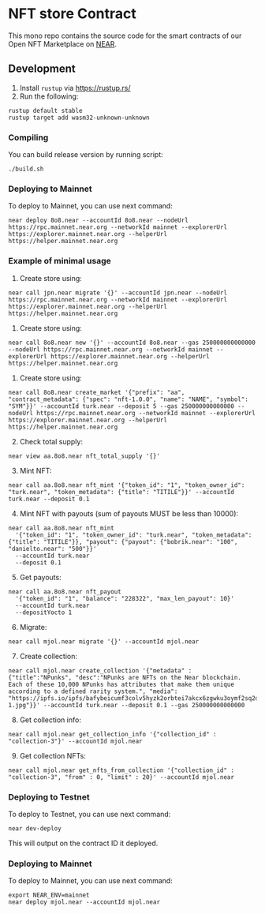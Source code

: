 # NFT store Contract

This mono repo contains the source code for the smart contracts of our Open NFT Marketplace on [NEAR](https://near.org).

## Development

1. Install `rustup` via https://rustup.rs/
2. Run the following:

```
rustup default stable
rustup target add wasm32-unknown-unknown
```

### Compiling

You can build release version by running script:

```
./build.sh
```

### Deploying to Mainnet

To deploy to Mainnet, you can use next command:
```
near deploy 8o8.near --accountId 8o8.near --nodeUrl https://rpc.mainnet.near.org --networkId mainnet --explorerUrl https://explorer.mainnet.near.org --helperUrl https://helper.mainnet.near.org
```

### Example of minimal usage
1. Create store using:
```
near call jpn.near migrate '{}' --accountId jpn.near --nodeUrl https://rpc.mainnet.near.org --networkId mainnet --explorerUrl https://explorer.mainnet.near.org --helperUrl https://helper.mainnet.near.org
```
1. Create store using:
```
near call 8o8.near new '{}' --accountId 8o8.near --gas 250000000000000 --nodeUrl https://rpc.mainnet.near.org --networkId mainnet --explorerUrl https://explorer.mainnet.near.org --helperUrl https://helper.mainnet.near.org
```
1. Create store using:
```
near call 8o8.near create_market '{"prefix": "aa", "contract_metadata": {"spec": "nft-1.0.0", "name": "NAME", "symbol": "SYM"}}' --accountId turk.near --deposit 5 --gas 250000000000000 --nodeUrl https://rpc.mainnet.near.org --networkId mainnet --explorerUrl https://explorer.mainnet.near.org --helperUrl https://helper.mainnet.near.org
```
2. Check total supply:
```
near view aa.8o8.near nft_total_supply '{}'
```
3. Mint NFT:
```
near call aa.8o8.near nft_mint '{"token_id": "1", "token_owner_id": "turk.near", "token_metadata": {"title": "TITILE"}}' --accountId turk.near --deposit 0.1
```
4. Mint NFT with payouts (sum of payouts MUST be less than 10000):
```
near call aa.8o8.near nft_mint 
  '{"token_id": "1", "token_owner_id": "turk.near", "token_metadata": {"title": "TITILE"}}, "payout": {"payout": {"bobrik.near": "100", "danielto.near": "500"}}' 
  --accountId turk.near 
  --deposit 0.1
```
5. Get payouts:
```
near call aa.8o8.near nft_payout 
  '{"token_id": "1", "balance": "228322", "max_len_payout": 10}' 
  --accountId turk.near 
  --depositYocto 1
```

6. Migrate:
```
near call mjol.near migrate '{}' --accountId mjol.near
```

7. Create collection:
```
near call mjol.near create_collection '{"metadata" : {"title":"NPunks", "desc":"NPunks are NFTs on the Near blockchain. Each of these 10,000 NPunks has attributes that make them unique according to a defined rarity system.", "media": "https://ipfs.io/ipfs/bafybeicumf3colv5hyzk2orbtei7akcx6zgwku3oymf2sq2dm4ikpdmreu/E2pQm1oUUAI3_2z-1.jpg"}}' --accountId turk.near --deposit 0.1 --gas 250000000000000
```

8. Get collection info:
```
near call mjol.near get_collection_info '{"collection_id" : "collection-3"}' --accountId mjol.near
```

9. Get collection NFTs:
```
near call mjol.near get_nfts_from_collection '{"collection_id" : "collection-3", "from" : 0, "limit" : 20}' --accountId mjol.near
```

### Deploying to Testnet

To deploy to Testnet, you can use next command:
```
near dev-deploy
```

This will output on the contract ID it deployed.

### Deploying to Mainnet

To deploy to Mainnet, you can use next command:
```
export NEAR_ENV=mainnet
near deploy mjol.near --accountId mjol.near
```

